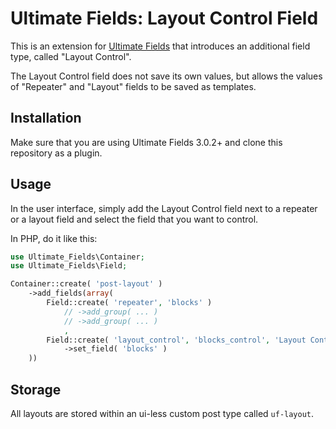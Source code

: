 # Ultimate Fields: Layout Control Field

This is an extension for [Ultimate Fields](https://www.ultimate-fields.com/) that introduces an additional field type, called "Layout Control".

The Layout Control field does not save its own values, but allows the values of "Repeater" and "Layout" fields to be saved as templates.

## Installation
Make sure that you are using Ultimate Fields 3.0.2+ and clone this repository as a plugin.

## Usage

In the user interface, simply add the Layout Control field next to a repeater or a layout field and select the field that you want to control.

In PHP, do it like this:

```php
use Ultimate_Fields\Container;
use Ultimate_Fields\Field;

Container::create( 'post-layout' )
	->add_fields(array(
		Field::create( 'repeater', 'blocks' )
			// ->add_group( ... )
			// ->add_group( ... )
			,
		Field::create( 'layout_control', 'blocks_control', 'Layout Control' ) )
			->set_field( 'blocks' )
	))
```

## Storage

All layouts are stored within an ui-less custom post type called `uf-layout`.
